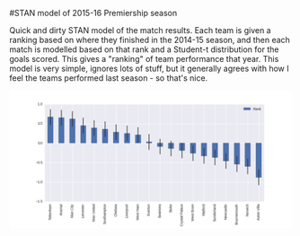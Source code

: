 #STAN model of 2015-16 Premiership season

Quick and dirty STAN model of the match results. Each team is given a ranking based on where they finished in the 2014-15 season, and then each match is modelled based on that rank and a Student-t distribution for the goals scored. This gives a "ranking" of team performance that year. This model is very simple, ignores lots of stuff, but it generally agrees with how I feel the teams performed last season - so that's nice.

![Rankings](https://github.com/neal-o-r/pl_stan/blob/master/rank.png)
